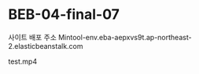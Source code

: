 # BEB-04-final-07
사이트 배포 주소
Mintool-env.eba-aepxvs9t.ap-northeast-2.elasticbeanstalk.com 




test.mp4
